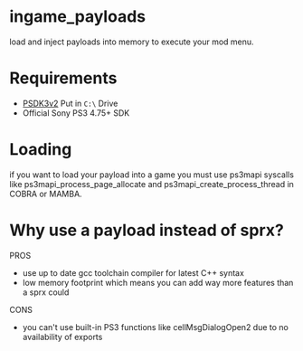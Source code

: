 # ingame_payloads
load and inject payloads into memory to execute your mod menu.

 
# Requirements 
* [PSDK3v2](https://github.com/PS3SDK-Misc/SDK-Mirror/releases/download/2022.01.29_052635/psdk3-cobra-windows.tar.gz) Put in `C:\` Drive
* Official Sony PS3 4.75+ SDK

# Loading
if you want to load your payload into a game you must use ps3mapi syscalls like ps3mapi_process_page_allocate and ps3mapi_create_process_thread in COBRA or MAMBA.

# Why use a payload instead of sprx?

PROS
* use up to date gcc toolchain compiler for latest C++ syntax
* low memory footprint which means you can add way more features than a sprx could 

CONS
* you can't use built-in PS3 functions like cellMsgDialogOpen2 due to no availability of exports
